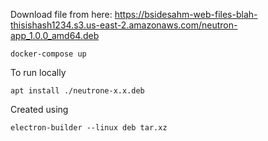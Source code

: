 Download file from here: https://bsidesahm-web-files-blah-thisishash1234.s3.us-east-2.amazonaws.com/neutron-app_1.0.0_amd64.deb


```
docker-compose up
```








To run locally
```
apt install ./neutrone-x.x.deb

```

Created using
```
electron-builder --linux deb tar.xz
```



